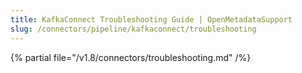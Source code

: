 ```yaml
---
title: KafkaConnect Troubleshooting Guide | OpenMetadataSupport
slug: /connectors/pipeline/kafkaconnect/troubleshooting
---
```


{% partial file="/v1.8/connectors/troubleshooting.md" /%}
